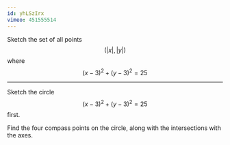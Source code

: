 ```yaml
---
id: yhLSzIrx
vimeo: 451555514
---
```


Sketch the set of all points
$$
\left( |x|, |y| \right)
$$
where
$$
(x - 3)^2 + (y - 3)^2 = 25
$$

---

Sketch the circle
$$
(x - 3)^2 + (y - 3)^2 = 25
$$
first.

Find the four compass points on the circle, along with the intersections with the axes.
